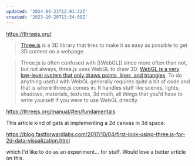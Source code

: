 ```yaml
---
updated: '2024-04-23T12:01:22Z'
created: '2023-10-20T13:54:09Z'
---
```

https://threejs.org/

> [Three.js](https://threejs.org) is a 3D library that tries to make it as easy as possible to get 3D content on a webpage.

> Three.js is often confused with [[WebGL]] since more often than not, but not always, three.js uses WebGL to draw 3D. [WebGL is a very low-level system that only draws points, lines, and triangles](https://webglfundamentals.org). To do anything useful with WebGL generally requires quite a bit of code and that is where three.js comes in. It handles stuff like scenes, lights, shadows, materials, textures, 3d math, all things that you'd have to write yourself if you were to use WebGL directly.

https://threejs.org/manual/#en/fundamentals

This article kind of gets at implementing a 2d canvas in 3d space:

https://blog.fastforwardlabs.com/2017/10/04/first-look-using-three.js-for-2d-data-visualization.html

which I'd like to do as an experiment... for stuff. Would love a better article on this.